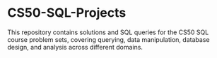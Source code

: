 # CS50-SQL-Projects
This repository contains solutions and SQL queries for the CS50 SQL course problem sets, covering querying, data manipulation, database design, and analysis across different domains.
